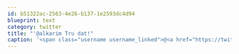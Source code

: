 ```yaml
---
id: b51322ac-2563-4e26-b137-1e2593dc4d94
blueprint: text
category: twitter
title: "'@alkarim Tru dat!"
caption: '<span class="username username_linked">@<a href="https://twitter.com/alkarim" title="Alkarim Nasser 🌵">alkarim</a></span> Tru dat!'
---
```

